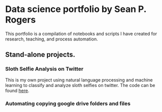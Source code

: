 # Data science portfolio by Sean P. Rogers

This portfolio is a compilation of notebooks and scripts I have created for research, teaching, and process automation. 
## Stand-alone projects.

### Sloth Selfie Analysis on Twitter 

This is my own project using natural language processing and machine learning to classify and analyze sloth selfies on twitter. The code can be found [here](link).

### Automating copying google drive folders and files


